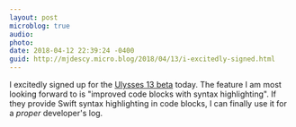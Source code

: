 ```yaml
---
layout: post
microblog: true
audio: 
photo: 
date: 2018-04-12 22:39:24 -0400
guid: http://mjdescy.micro.blog/2018/04/13/i-excitedly-signed.html
---
```

I excitedly signed up for the [Ulysses 13 beta](https://ulyssesapp.com/beta) today. The feature I am most looking forward to is "improved code blocks with syntax highlighting". If they provide Swift syntax highlighting in code blocks, I can finally use it for a _proper_ developer's log.
